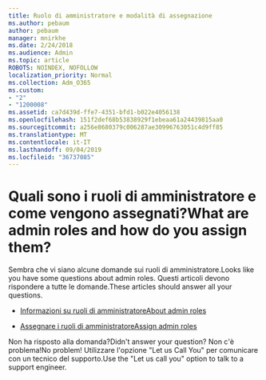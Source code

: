 ```yaml
---
title: Ruolo di amministratore e modalità di assegnazione
ms.author: pebaum
author: pebaum
manager: mnirkhe
ms.date: 2/24/2018
ms.audience: Admin
ms.topic: article
ROBOTS: NOINDEX, NOFOLLOW
localization_priority: Normal
ms.collection: Adm_O365
ms.custom:
- "2"
- "1200008"
ms.assetid: ca7d439d-ffe7-4351-bfd1-b022e4056138
ms.openlocfilehash: 151f2def68b53838929f1ebeaa61a24439815aa0
ms.sourcegitcommit: a256e8680379c006287ae30996763051c4d9ff85
ms.translationtype: MT
ms.contentlocale: it-IT
ms.lasthandoff: 09/04/2019
ms.locfileid: "36737085"
---
```

# <a name="what-are-admin-roles-and-how-do-you-assign-them"></a><span data-ttu-id="23867-102">Quali sono i ruoli di amministratore e come vengono assegnati?</span><span class="sxs-lookup"><span data-stu-id="23867-102">What are admin roles and how do you assign them?</span></span>

<span data-ttu-id="23867-103">Sembra che vi siano alcune domande sui ruoli di amministratore.</span><span class="sxs-lookup"><span data-stu-id="23867-103">Looks like you have some questions about admin roles.</span></span> <span data-ttu-id="23867-104">Questi articoli devono rispondere a tutte le domande.</span><span class="sxs-lookup"><span data-stu-id="23867-104">These articles should answer all your questions.</span></span>
  
- [<span data-ttu-id="23867-105">Informazioni su ruoli di amministratore</span><span class="sxs-lookup"><span data-stu-id="23867-105">About admin roles</span></span>](https://docs.microsoft.com/office365/admin/add-users/about-admin-roles)

- [<span data-ttu-id="23867-106">Assegnare i ruoli di amministratore</span><span class="sxs-lookup"><span data-stu-id="23867-106">Assign admin roles</span></span>](https://docs.microsoft.com/office365/admin/add-users/assign-admin-roles)

<span data-ttu-id="23867-107">Non ha risposto alla domanda?</span><span class="sxs-lookup"><span data-stu-id="23867-107">Didn't answer your question?</span></span> <span data-ttu-id="23867-108">Non c'è problema!</span><span class="sxs-lookup"><span data-stu-id="23867-108">No problem!</span></span> <span data-ttu-id="23867-109">Utilizzare l'opzione "Let us Call You" per comunicare con un tecnico del supporto.</span><span class="sxs-lookup"><span data-stu-id="23867-109">Use the "Let us call you" option to talk to a support engineer.</span></span>
  